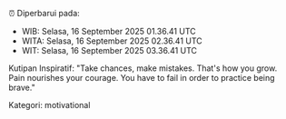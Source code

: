 ⏰ Diperbarui pada:
- WIB: Selasa, 16 September 2025 01.36.41 UTC
- WITA: Selasa, 16 September 2025 02.36.41 UTC
- WIT: Selasa, 16 September 2025 03.36.41 UTC

Kutipan Inspiratif:
"Take chances, make mistakes. That's how you grow. Pain nourishes your courage. You have to fail in order to practice being brave."


Kategori: motivational

